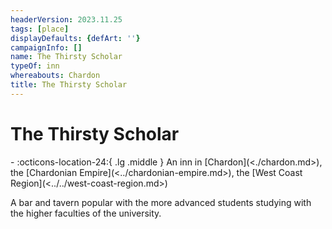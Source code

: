 ```yaml
---
headerVersion: 2023.11.25
tags: [place]
displayDefaults: {defArt: ''}
campaignInfo: []
name: The Thirsty Scholar
typeOf: inn
whereabouts: Chardon
title: The Thirsty Scholar
---
```

# The Thirsty Scholar
<div class="grid cards ext-narrow-margin ext-one-column" markdown>
-    :octicons-location-24:{ .lg .middle } An inn in [Chardon](<./chardon.md>), the [Chardonian Empire](<../chardonian-empire.md>), the [West Coast Region](<../../west-coast-region.md>)  
</div>


A bar and tavern popular with the more advanced students studying with the higher faculties of the university. 